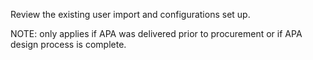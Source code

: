 Review the existing user import and configurations set up.

NOTE: only applies if APA was delivered prior to procurement or if APA design process is complete. 